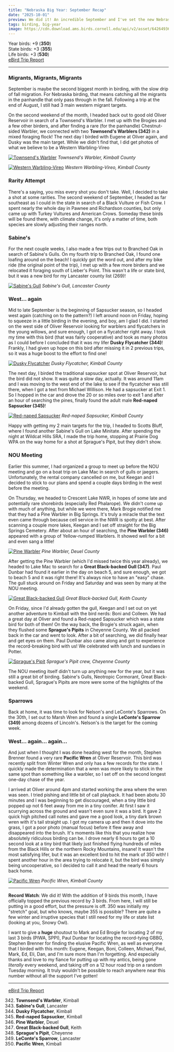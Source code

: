 ```yaml
---
title: "Nebraska Big Year: September Recap"
date: "2025-10-01"
preview: We did it! An incredible September and I've set the new Nebraska Big Year record at 350
tags: birding, big-year
image: https://cdn.download.ams.birds.cornell.edu/api/v2/asset/642649365/640
---
```


Year birds: +9 (**350**)\
State birds: +3 (**355**)\
Life birds: +3 (**530**)\
[eBird Trip Report](https://ebird.org/tripreport/407849)

---

### Migrants, Migrants, Migrants

September is maybe the second biggest month in birding, with the slow drip of fall migration. For Nebraska birding, that means catching all the migrants in the panhandle that only pass through in the fall. Following a trip at the end of August, I still had 3 main western migrant targets.

On the second weekend of the month, I headed back out to good old Oliver Reservoir in search of a Townsend's Warbler. I met up with the Brogies and a few other birders, and after finding a rare (for the panhandle) Chestnut-sided Warbler, we connected with two **Townsend's Warblers (342)** in a mixed foraging flock! The next day I birded with Eugene at Oliver again, and Dusky was the main target. While we didn't find that, I did get photos of what we believe to be a Western Warbling-Vireo

[![Townsend's Warbler](https://cdn.download.ams.birds.cornell.edu/api/v2/asset/641530297/1200)](https://macaulaylibrary.org/asset/641530297)
_Townsend's Warbler, Kimball County_

[![Western Warbling-Vireo](https://cdn.download.ams.birds.cornell.edu/api/v2/asset/641530306/1200)](https://macaulaylibrary.org/asset/641530306)
_Western Warbling-Vireo, Kimball County_

### Rarity Attempt

There's a saying, you miss every shot you don't take. Well, I decided to take a shot at some rarities. The second weekend of September, I headed as far southeast as I could in the state in search of a Black Vulture or Fish Crow. I spent nearly the whole day in Pawnee and Richardson counties, but only came up with Turkey Vultures and American Crows. Someday these birds will be found there, with climate change, it's only a matter of time, both species are slowly adjusting their ranges north.

### Sabine's

For the next couple weeks, I also made a few trips out to Branched Oak in search of Sabine's Gulls. On my fourth trip to Branched Oak, I found one loafing around on the beach! I quickly got the word out, and after my bike ride (the original point of the trip), I met up with a few more birders and we relocated it foraging south of Lieber's Point. This wasn't a life or state bird, but it was a new bird for my Lancaster county list (269)!

[![Sabine's Gull](https://cdn.download.ams.birds.cornell.edu/api/v2/asset/641993878/1200)](https://macaulaylibrary.org/asset/641993878)
_Sabine's Gull, Lancaster County_

### West... again

Mid to late September is the beginning of Sapsucker season, so I headed west again (catching on to the pattern?) I left around noon on Friday, hoping to squeeze in a little birding in the evening, and boy, am I glad I did. I started on the west side of Oliver Reservoir looking for warblers and flycatchers in the young willows, and sure enough, I got on a flycatcher right away. I took my time with this bird (that was fairly cooperative) and took as many photos as I could before I concluded that it was my lifer **Dusky Flycatcher (344)**! Frankly, I had given up hope on this bird after missing it in 2 previous trips, so it was a huge boost to the effort to find one!

[![Dusky Flycatcher](https://cdn.download.ams.birds.cornell.edu/api/v2/asset/642247349/1200)](https://macaulaylibrary.org/asset/642247349)
_Dusky Flycatcher, Kimball County_

The next day, I birded the traditional sapsucker spot at Oliver Reservoir, but the bird did not show. It was quite a slow day, actually. It was around 11am and I was moving to the west end of the lake to see if the flycatcher was still there, when I got a text from Michael Willison. He had a sapsucker at Exit 1. So I hopped in the car and drove the 20 or so miles over to exit 1 and after an hour of searching the pines, finally found the adult male **Red-naped Sapsucker (345)**!

[![Red-naped Sapsucker](https://cdn.download.ams.birds.cornell.edu/api/v2/asset/642251568/1200)](https://macaulaylibrary.org/asset/642251568)
_Red-naped Sapsucker, Kimball County_

Happy with getting my 2 main targets for the trip, I headed to Scotts Bluff, where I found another Sabine's Gull on Lake Minitate. After spending the night at Wildcat Hills SRA, I made the trip home, stopping at Prairie Dog WPA on the way home for a shot at Sprague's Pipit, but they didn't show.

### NOU Meeting

Earlier this summer, I had organized a group to meet up before the NOU meeting and go on a boat trip on Lake Mac in search of gulls or jaegers. Unfortunately, the rental company cancelled on me, but Keegan and I decided to stick to our plans and spend a couple days birding in the west before the meeting.

On Thursday, we headed to Crescent Lake NWR, in hopes of some late and potentially rare shorebirds (especially Red Phalarope). We didn't come up with much of anything, but while we were there, Mark Brogie notified me that they had a Pine Warbler in Big Springs. It's truly a miracle that the text even came through because cell service in the NWR is spotty at best. After scanning a couple more lakes, Keegan and I set off straight for the Big Springs Cemetery. After about an hour of searching, the **Pine Warbler (346)** appeared with a group of Yellow-rumped Warblers. It showed well for a bit and even sang a little!

[![Pine Warbler](https://cdn.download.ams.birds.cornell.edu/api/v2/asset/642648083/1200)](https://macaulaylibrary.org/asset/642648083)
_Pine Warbler, Deuel County_

After getting the Pine Warbler (which I'd missed twice this year already), we headed to Lake Mac to search for a **Great Black-backed Gull (347)**. Paul Dunbar had found it earlier in the day on beach 5, and sure enough, we got to beach 5 and it was right there! It's always nice to have an "easy" chase. The gull stuck around on Friday and Saturday and was seen by many at the NOU meeting.

[![Great Black-backed Gull](https://cdn.download.ams.birds.cornell.edu/api/v2/asset/642649365/1200)](https://macaulaylibrary.org/asset/642649365)
_Great Black-backed Gull, Keith County_

On Friday, since I'd already gotten the gull, Keegan and I set out on yet another adventure to Kimball with the bird nerds: Boni and Colleen. We had a great day at Oliver and found a Red-naped Sapsucker which was a state bird for both of them! On the way back, the Brogie's struck again, when they flushed some **Sprague's Pipits** in Cheyenne County. We all packed back in the car and went to look. After a bit of searching, we did finally hear and get eyes on them. Paul Dunbar also came along and got to experience the record-breaking bird with us! We celebrated with lunch and sundaes in Potter.

[![Sprague's Pipit](https://cdn.download.ams.birds.cornell.edu/api/v2/asset/642650701/1200)](https://macaulaylibrary.org/asset/642650701)
_Sprague's Pipit crew, Cheyenne County_

The NOU meeting itself didn't turn up anything new for the year, but it was still a great bit of birding. Sabine's Gulls, Neotropic Cormorant, Great Black-backed Gull, Sprague's Pipits are more were some of the highlights of the weekend.

### Sparrows

Back at home, it was time to look for Nelson's and LeConte's Sparrows. On the 30th, I set out to Marsh Wren and found a single **LeConte's Sparrow (349)** among dozens of Lincoln's. Nelson's is the target for the coming week.

### West... again... again...

And just when I thought I was done heading west for the month, Stephen Brenner found a very rare **Pacific Wren** at Oliver Reservoir. This bird was recently split from Winter Wren and only has a few records for the state. I quickly made the determination that a wren was more likely to stick in the same spot than something like a warbler, so I set off on the second longest one-day chase of the year.

I arrived at Oliver around 4pm and started working the area where the wren was seen. I tried pishing and little bit of call playback. It had been abotu 30 minutes and I was beginning to get discouraged, when a tiny little bird popped up not 6 feet away from me in a tiny conifer. At first I saw it scurrying across the ground and wasn't even sure it was a bird. It gave 2 quick high pitched call notes and gave me a good look, a tiny dark brown wren with it's tail straight up. I got my camera up and then it dove into the grass, I got a poor photo (manual focus) before it flew away and disappeared into the brush. It's moments like this that you realize how absolutely ridiculous birding can be. I drove nearly 6 hours to get a 10 second look at a tiny bird that likely just finished flying hundreds of miles from the Black Hills or the northern Rocky Mountains, insane! It wasn't the most satisfying lifer, but it was an excellent bird to hit the mark of 350 with! I spent another hour in the area trying to relocate it, but the bird was simply being uncooperative, so I decided to call it and head the nearly 6 hours back home.

[![Pacific Wren](https://cdn.download.ams.birds.cornell.edu/api/v2/asset/642755719/1200)](https://macaulaylibrary.org/asset/642755719)
_Pacific Wren, Kimball County_

---

**Record Watch**: We did it! With the addition of 9 birds this month, I have officially topped the previous record by 3 birds. From here, I will still be putting in a good effort, but the pressure is off. 350 was initially my "stretch" goal, but who knows, maybe 355 is possible? There are quite a few winter and irruptive species that I still need for my life or state list (looking at you, Snowy Owl).

I want to give a **huge** shoutout to Mark and Ed Brogie for locating 2 of my last 3 birds (PIWA, SPPI), Paul Dunbar for locating the record-tying GBBG, Stephen Brenner for finding the elusive Pacific Wren, as well as everyone that I birded with this month: Eugene, Keegan, Boni, Colleen, Michael, Paul, Mark, Ed, Eli, Dan, and I'm sure more than I'm forgetting. And especially thanks and love to my fiance for putting up with my antics, being gone _literally_ every weekend, and taking off on a 12 hour road trip on a random Tuesday morning. It truly wouldn't be possible to reach anywhere near this number without all the support I've gotten!

---

[eBird Trip Report](https://ebird.org/tripreport/407849)

342. **Townsend's Warbler**, Kimball
343. **Sabine's Gull**, Lancaster
344. **Dusky Flycatcher**, Kimball
345. **Red-naped Sapsucker**, Kimball
346. **Pine Warbler**, Deuel
347. **Great Black-backed Gull**, Keith
348. **Sprague's Pipit**, Cheyenne
349. **LeConte's Sparrow**, Lancaster
350. **Pacific Wren**, Kimball
